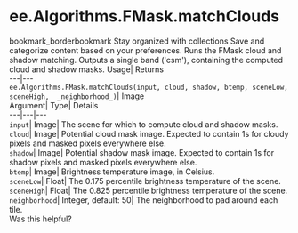  
#  ee.Algorithms.FMask.matchClouds
bookmark_borderbookmark Stay organized with collections  Save and categorize content based on your preferences.
Runs the FMask cloud and shadow matching. Outputs a single band ('csm'), containing the computed cloud and shadow masks. 
Usage| Returns  
---|---  
`ee.Algorithms.FMask.matchClouds(input, cloud, shadow, btemp, sceneLow, sceneHigh,  _neighborhood_)`| Image  
Argument| Type| Details  
---|---|---  
`input`| Image| The scene for which to compute cloud and shadow masks.  
`cloud`| Image| Potential cloud mask image. Expected to contain 1s for cloudy pixels and masked pixels everywhere else.  
`shadow`| Image| Potential shadow mask image. Expected to contain 1s for shadow pixels and masked pixels everywhere else.  
`btemp`| Image| Brightness temperature image, in Celsius.  
`sceneLow`| Float| The 0.175 percentile brightness temperature of the scene.  
`sceneHigh`| Float| The 0.825 percentile brightness temperature of the scene.  
`neighborhood`| Integer, default: 50| The neighborhood to pad around each tile.  
Was this helpful?
